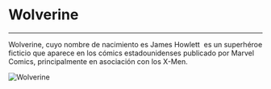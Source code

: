 # Wolverine
---

Wolverine, cuyo nombre de nacimiento es James Howlett ​ es un superhéroe ficticio que aparece en los cómics estadounidenses publicado por Marvel Comics, principalmente en asociación con los X-Men.

![Wolverine](https://static.t13.cl/images/original/2018/06/1529413703-wolverine-3-logan-classic-comic-book-costume-225989-1280x0.jpg)
